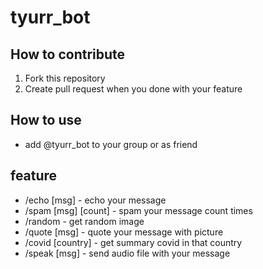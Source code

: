 # tyurr_bot

## How to contribute

1. Fork this repository
2. Create pull request when you done with your feature

## How to use

- add @tyurr_bot to your group or as friend

## feature

- /echo [msg] - echo your message
- /spam [msg] [count] - spam your message count times
- /random - get random image
- /quote [msg] - quote your message with picture
- /covid [country] - get summary covid in that country
- /speak [msg] - send audio file with your message